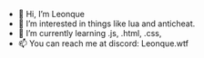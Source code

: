 - 👋 Hi, I’m Leonque
- 👀 I’m interested in things like lua and anticheat.
- 🌱 I’m currently learning .js, .html, .css,
- 📫 You can reach me at discord: Leonque.wtf

<!---
LeonQueWTF/LeonQueWTF is a ✨ special ✨ repository because its `README.md` (this file) appears on your GitHub profile.
You can click the Preview link to take a look at your changes.
--->
